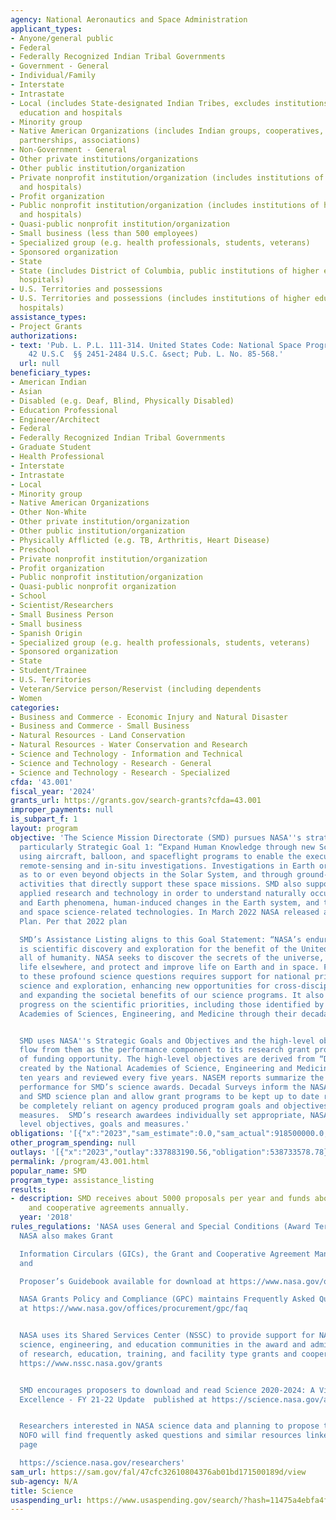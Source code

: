 ```yaml
---
agency: National Aeronautics and Space Administration
applicant_types:
- Anyone/general public
- Federal
- Federally Recognized Indian Tribal Governments
- Government - General
- Individual/Family
- Interstate
- Intrastate
- Local (includes State-designated Indian Tribes, excludes institutions of higher
  education and hospitals
- Minority group
- Native American Organizations (includes Indian groups, cooperatives, corporations,
  partnerships, associations)
- Non-Government - General
- Other private institutions/organizations
- Other public institution/organization
- Private nonprofit institution/organization (includes institutions of higher education
  and hospitals)
- Profit organization
- Public nonprofit institution/organization (includes institutions of higher education
  and hospitals)
- Quasi-public nonprofit institution/organization
- Small business (less than 500 employees)
- Specialized group (e.g. health professionals, students, veterans)
- Sponsored organization
- State
- State (includes District of Columbia, public institutions of higher education and
  hospitals)
- U.S. Territories and possessions
- U.S. Territories and possessions (includes institutions of higher education and
  hospitals)
assistance_types:
- Project Grants
authorizations:
- text: 'Pub. L. P.L. 111-314. United States Code: National Space Program US Code
    42 U.S.C  §§ 2451-2484 U.S.C. &sect; Pub. L. No. 85-568.'
  url: null
beneficiary_types:
- American Indian
- Asian
- Disabled (e.g. Deaf, Blind, Physically Disabled)
- Education Professional
- Engineer/Architect
- Federal
- Federally Recognized Indian Tribal Governments
- Graduate Student
- Health Professional
- Interstate
- Intrastate
- Local
- Minority group
- Native American Organizations
- Other Non-White
- Other private institution/organization
- Other public institution/organization
- Physically Afflicted (e.g. TB, Arthritis, Heart Disease)
- Preschool
- Private nonprofit institution/organization
- Profit organization
- Public nonprofit institution/organization
- Quasi-public nonprofit organization
- School
- Scientist/Researchers
- Small Business Person
- Small business
- Spanish Origin
- Specialized group (e.g. health professionals, students, veterans)
- Sponsored organization
- State
- Student/Trainee
- U.S. Territories
- Veteran/Service person/Reservist (including dependents
- Women
categories:
- Business and Commerce - Economic Injury and Natural Disaster
- Business and Commerce - Small Business
- Natural Resources - Land Conservation
- Natural Resources - Water Conservation and Research
- Science and Technology - Information and Technical
- Science and Technology - Research - General
- Science and Technology - Research - Specialized
cfda: '43.001'
fiscal_year: '2024'
grants_url: https://grants.gov/search-grants?cfda=43.001
improper_payments: null
is_subpart_f: 1
layout: program
objective: 'The Science Mission Directorate (SMD) pursues NASA''s strategic objectives,
  particularly Strategic Goal 1: “Expand Human Knowledge through new Scientific Discoveries”,
  using aircraft, balloon, and spaceflight programs to enable the execution of both
  remote-sensing and in-situ investigations. Investigations in Earth orbit, as well
  as to or even beyond objects in the Solar System, and through ground-based research
  activities that directly support these space missions. SMD also supports basic and
  applied research and technology in order to understand naturally occurring space
  and Earth phenomena, human-induced changes in the Earth system, and to develop Earth
  and space science-related technologies. In March 2022 NASA released a new Strategic
  Plan. Per that 2022 plan

  SMD’s Assistance Listing aligns to this Goal Statement: “NASA’s enduring purpose
  is scientific discovery and exploration for the benefit of the United States and
  all of humanity. NASA seeks to discover the secrets of the universe, search for
  life elsewhere, and protect and improve life on Earth and in space. Finding answers
  to these profound science questions requires support for national priorities in
  science and exploration, enhancing new opportunities for cross-disciplinary science,
  and expanding the societal benefits of our science programs. It also requires continued
  progress on the scientific priorities, including those identified by the National
  Academies of Sciences, Engineering, and Medicine through their decadal surveys.”


  SMD uses NASA''s Strategic Goals and Objectives and the high-level objectives that
  flow from them as the performance component to its research grant program notices
  of funding opportunity. The high-level objectives are derived from “Decadal Surveys”
  created by the National Academies of Science, Engineering and Medicine (NASEM) every
  ten years and reviewed every five years. NASEM reports summarize the state of the
  performance for SMD’s science awards. Decadal Surveys inform the NASA’s strategic
  and SMD science plan and allow grant programs to be kept up to date rather than
  be completely reliant on agency produced program goals and objectives and performance
  measures.  SMD’s research awardees individually set appropriate, NASA-relevant  project
  level objectives, goals and measures.'
obligations: '[{"x":"2023","sam_estimate":0.0,"sam_actual":918500000.0,"usa_spending_actual":901043590.79},{"x":"2024","sam_estimate":0.0,"sam_actual":921764930.0,"usa_spending_actual":909515556.86},{"x":"2025","sam_estimate":0.0,"sam_actual":921764931.0,"usa_spending_actual":629001603.58}]'
other_program_spending: null
outlays: '[{"x":"2023","outlay":337883190.56,"obligation":538733578.78},{"x":"2024","outlay":191459869.35,"obligation":499721038.35},{"x":"2025","outlay":13755650.21,"obligation":125301015.73}]'
permalink: /program/43.001.html
popular_name: SMD
program_type: assistance_listing
results:
- description: SMD receives about 5000 proposals per year and funds about 1250 grants
    and cooperative agreements annually.
  year: '2018'
rules_regulations: 'NASA uses General and Special Conditions (Award Terms) 2 CFR 1800.
  NASA also makes Grant

  Information Circulars (GICs), the Grant and Cooperative Agreement Manual (GCAM),
  and

  Proposer’s Guidebook available for download at https://www.nasa.gov/offices/ocfo/gpc/regulations_and_guidance

  NASA Grants Policy and Compliance (GPC) maintains Frequently Asked Questions (FAQs)
  at https://www.nasa.gov/offices/procurement/gpc/faq


  NASA uses its Shared Services Center (NSSC) to provide support for NASA research,
  science, engineering, and education communities in the award and administration
  of research, education, training, and facility type grants and cooperative agreements.
  https://www.nssc.nasa.gov/grants


  SMD encourages proposers to download and read Science 2020-2024: A Vision for Scientific
  Excellence - FY 21-22 Update  published at https://science.nasa.gov/about-us/science-strategy.


  Researchers interested in NASA science data and planning to propose to a SMD research
  NOFO will find frequently asked questions and similar resources linked to the Overview
  page

  https://science.nasa.gov/researchers'
sam_url: https://sam.gov/fal/47cfc32610804376ab01bd171500189d/view
sub-agency: N/A
title: Science
usaspending_url: https://www.usaspending.gov/search/?hash=11475a4ebfa4fbd6885fabdeb1b4dd71
---
```

